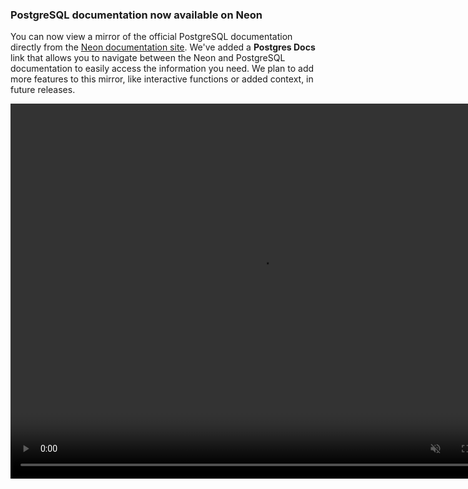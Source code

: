 ### PostgreSQL documentation now available on Neon

You can now view a mirror of the official PostgreSQL documentation directly from the [Neon documentation site](https://neon.tech/docs/introduction). We've added a **Postgres Docs** link that allows you to navigate between the Neon and PostgreSQL documentation to easily access the information you need. We plan to add more features to this mirror, like interactive functions or added context, in future releases.

<video autoPlay playsInline muted loop width="800" height="600">
  <source type="video/mp4" src="/docs/relnotes/postgresql_docs.mp4"/>
</video>
